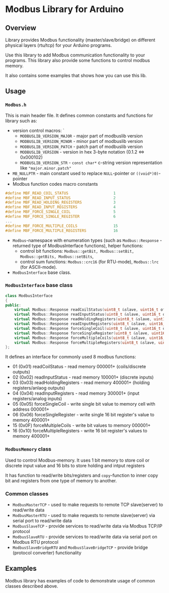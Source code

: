 # Modbus Library for Arduino

## Overview

Library provides Modbus functionality (master/slave/bridge) on different physical layers (rtu/tcp) for your Arduino programs.

Use this library to add Modbus communication functionality to your programs.
This library also provide some functions to control modbus memory.

It also contains some examples that shows how you can use this lib.

## Usage

### `Modbus.h`

This is main header file. It defines common constants and functions for library such as:
* version control macros: `
    - `MODBUSLIB_VERSION_MAJOR` - major part of modbuslib version
    - `MODBUSLIB_VERSION_MINOR` - minor part of modbuslib version
    - `MODBUSLIB_VERSION_PATCH` - patch part of modbuslib version
    - `MODBUSLIB_VERSION`       - version in hex 3-byte notation (0.1.2 <=> 0x000102)
    - `MODBUSLIB_VERSION_STR`   - `const char*` c-string version representation like `"major.minor.patch"`
* `MB_NULLPTR` - main constant used to replace `NULL`-pointer or `((void*)0)`-pointer
* Modbus function codes macro constants
```c++
#define MBF_READ_COIL_STATUS                    1
#define MBF_READ_INPUT_STATUS                   2
#define MBF_READ_HOLDING_REGISTERS              3
#define MBF_READ_INPUT_REGISTERS                4
#define MBF_FORCE_SINGLE_COIL                   5
#define MBF_FORCE_SINGLE_REGISTER               6
...
#define MBF_FORCE_MULTIPLE_COILS                15
#define MBF_FORCE_MULTIPLE_REGISTERS            16
```
* `Modbus`-namespace with enumeration types (such as `Modbus::Response` - returned type of ModbusInterface functions),
  helper functions:
  - control bit functions: `Modbus::getBit, Modbus::setBit, Modbus::getBits, Modbus::setBits`,
  - control sum functions: `Modbus::crc16` (for RTU-mode), `Modbus::lrc` (for ASCII-mode).
* `ModbusInterface` base class. 

### `ModbusInterface` base class

```c++
class ModbusInterface
{
public:
    virtual Modbus::Response readCoilStatus(uint8_t &slave, uint16_t offset, uint16_t count, void* bits, uint16_t* fact = MB_NULLPTR) = 0;
    virtual Modbus::Response readInputStatus(uint8_t &slave, uint16_t offset, uint16_t count, void* bits, uint16_t* fact = MB_NULLPTR) = 0;
    virtual Modbus::Response readHoldingRegisters(uint8_t &slave, uint16_t offset, uint16_t count, uint16_t* values, uint16_t* fact = MB_NULLPTR) = 0;
    virtual Modbus::Response readInputRegisters(uint8_t &slave, uint16_t offset, uint16_t count, uint16_t* values, uint16_t* fact = MB_NULLPTR) = 0;
    virtual Modbus::Response forceSingleCoil(uint8_t &slave, uint16_t offset, bool value) = 0;
    virtual Modbus::Response forceSingleRegister(uint8_t &slave, uint16_t offset, uint16_t value) = 0;
    virtual Modbus::Response forceMultipleCoils(uint8_t &slave, uint16_t offset, uint16_t count, const void* bits, uint16_t* fact = MB_NULLPTR) = 0;
    virtual Modbus::Response forceMultipleRegisters(uint8_t &slave, uint16_t offset, uint16_t count, const uint16_t* values, uint16_t* fact = MB_NULLPTR) = 0;
};
```

It defines an interface for commonly used 8 modbus functions:
* 01 (0x01)  readCoilStatus          - read memory 000001+ (coils/discrete outputs)
* 02 (0x02)  readInputStatus         - read memory 100001+ (discrete inputs)
* 03 (0x03)  readHoldingRegisters    - read memory 400001+ (holding registers/anlaog outputs)
* 04 (0x04)  readInputRegisters      - read memory 300001+ (input registers/analog inputs)
* 05 (0x05)  forceSingleCoil         - write single bit value to memory cell with address 000001+
* 06 (0x06)  forceSingleRegister     - write single 16 bit register's value to memory 400001+
* 15 (0x0F)  forceMultipleCoils      - write bit values to memory 000001+
* 16 (0x10)  forceMultipleRegisters  - write 16 bit register's values to memory 400001+
      
### `ModbusMemory` class

Used to control Modbus-memory.
It uses 1 bit memory to store coil or discrete input value and 16 bits to store holding and intput registers

It has function to read/write bits/registers and `copy`-function to inner copy bit and registers 
from one type of memory to another.

### Common classes
* `ModbusMasterTCP` - used to make requests to remote TCP slave(server) to read/write data
* `ModbusMasterRTU` - used to make requests to remote slave(server) via serial port to read/write data
* `ModbusSlaveTCP`  - provide services to read/write data via Modbus TCP/IP protocol
* `ModbusSlaveRTU`  - provide services to read/write data via serial port on Modbus RTU protocol
* `ModbusSlaveBridgeRTU` and `ModbusSlaveBridgeTCP` - provide bridge (protocol converter) functionality


## Examples

Modbus library has examples of code to demonstrate usage of common classes described above.
